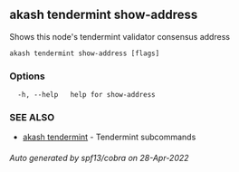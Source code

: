 ## akash tendermint show-address

Shows this node's tendermint validator consensus address

```
akash tendermint show-address [flags]
```

### Options

```
  -h, --help   help for show-address
```

### SEE ALSO

* [akash tendermint](akash_tendermint.md)	 - Tendermint subcommands

###### Auto generated by spf13/cobra on 28-Apr-2022
